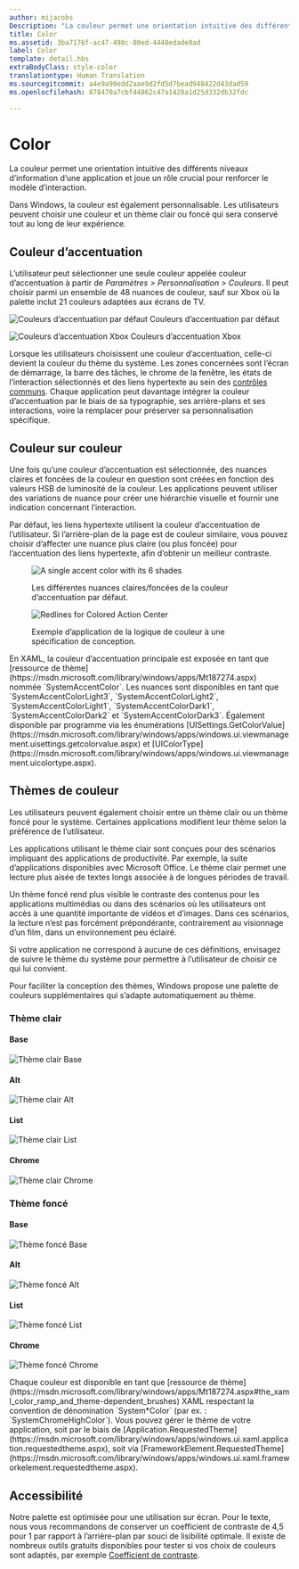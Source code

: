 ```yaml
---
author: mijacobs
Description: "La couleur permet une orientation intuitive des différents niveaux d’information d’une application et joue un rôle crucial pour renforcer le modèle d’interaction."
title: Color
ms.assetid: 3ba7176f-ac47-498c-80ed-4448edade8ad
label: Color
template: detail.hbs
extraBodyClass: style-color
translationtype: Human Translation
ms.sourcegitcommit: a4e9a90edd2aae9d2fd5d7bead948422d43dad59
ms.openlocfilehash: 878470a7cbf44862c47a1428a1d25d332db32fdc

---
```


# Color

La couleur permet une orientation intuitive des différents niveaux d’information d’une application et joue un rôle crucial pour renforcer le modèle d’interaction.

Dans Windows, la couleur est également personnalisable. Les utilisateurs peuvent choisir une couleur et un thème clair ou foncé qui sera conservé tout au long de leur expérience.

## Couleur d’accentuation

L’utilisateur peut sélectionner une seule couleur appelée couleur d’accentuation à partir de *Paramètres &gt; Personnalisation &gt; Couleurs*. Il peut choisir parmi un ensemble de 48 nuances de couleur, sauf sur Xbox où la palette inclut 21 couleurs adaptées aux écrans de TV.

<!-- Alternate version for the dev center. Need to add hex values. -->
![Couleurs d’accentuation par défaut](images/accentcolorswatch.png) Couleurs d’accentuation par défaut

![Couleurs d’accentuation Xbox](images/accentcolorswatch_xbox.png) Couleurs d’accentuation Xbox



Lorsque les utilisateurs choisissent une couleur d’accentuation, celle-ci devient la couleur du thème du système. Les zones concernées sont l’écran de démarrage, la barre des tâches, le chrome de la fenêtre, les états de l’interaction sélectionnés et des liens hypertexte au sein des [contrôles communs](https://dev.windows.com/design/controls-patterns). Chaque application peut davantage intégrer la couleur d’accentuation par le biais de sa typographie, ses arrière-plans et ses interactions, voire la remplacer pour préserver sa personnalisation spécifique.

## Couleur sur couleur

Une fois qu’une couleur d’accentuation est sélectionnée, des nuances claires et foncées de la couleur en question sont créées en fonction des valeurs HSB de luminosité de la couleur. Les applications peuvent utiliser des variations de nuance pour créer une hiérarchie visuelle et fournir une indication concernant l’interaction.

Par défaut, les liens hypertexte utilisent la couleur d’accentuation de l’utilisateur. Si l’arrière-plan de la page est de couleur similaire, vous pouvez choisir d’affecter une nuance plus claire (ou plus foncée) pour l’accentuation des liens hypertexte, afin d’obtenir un meilleur contraste.

<figure class="figure-img" >
    <img src="images/shades.png" alt="A single accent color with its 6 shades"  />
        <figcaption><p>Les différentes nuances claires/foncées de la couleur d’accentuation par défaut.</p>
</figcaption>
</figure>

<figure class="figure-img" >
    <img src="images/action_center_redline_zoom.png" alt="Redlines for Colored Action Center"  />
        <figcaption><p>Exemple d’application de la logique de couleur à une spécification de conception.</p>
</figcaption>
</figure>

<aside class="aside-dev">
    <div class="aside-dev-title">
    </div>
    <div class="aside-dev-content">
En XAML, la couleur d’accentuation principale est exposée en tant que [ressource de thème](https://msdn.microsoft.com/library/windows/apps/Mt187274.aspx) nommée `SystemAccentColor`. Les nuances sont disponibles en tant que `SystemAccentColorLight3`, `SystemAccentColorLight2`, `SystemAccentColorLight1`, `SystemAccentColorDark1`, `SystemAccentColorDark2` et `SystemAccentColorDark3`. Également disponible par programme via les énumérations [UISettings.GetColorValue](https://msdn.microsoft.com/library/windows/apps/windows.ui.viewmanagement.uisettings.getcolorvalue.aspx) et [UIColorType](https://msdn.microsoft.com/library/windows/apps/windows.ui.viewmanagement.uicolortype.aspx).
    </div>
</aside>

## Thèmes de couleur

Les utilisateurs peuvent également choisir entre un thème clair ou un thème foncé pour le système. Certaines applications modifient leur thème selon la préférence de l’utilisateur.

Les applications utilisant le thème clair sont conçues pour des scénarios impliquant des applications de productivité. Par exemple, la suite d’applications disponibles avec Microsoft Office. Le thème clair permet une lecture plus aisée de textes longs associée à de longues périodes de travail.

Un thème foncé rend plus visible le contraste des contenus pour les applications multimédias ou dans des scénarios où les utilisateurs ont accès à une quantité importante de vidéos et d’images. Dans ces scénarios, la lecture n’est pas forcément prépondérante, contrairement au visionnage d’un film, dans un environnement peu éclairé.

Si votre application ne correspond à aucune de ces définitions, envisagez de suivre le thème du système pour permettre à l’utilisateur de choisir ce qui lui convient.

Pour faciliter la conception des thèmes, Windows propose une palette de couleurs supplémentaires qui s’adapte automatiquement au thème.

<!-- OP version -->
### Thème clair
#### Base
![Thème clair Base](images/themes-light-base.png)
#### Alt
![Thème clair Alt](images/themes-light-alt.png)
#### List
![Thème clair List](images/themes-light-list.png)
#### Chrome
![Thème clair Chrome](images/themes-light-chrome.png)
### Thème foncé
#### Base
![Thème foncé Base](images/themes-dark-base.png)
#### Alt
![Thème foncé Alt](images/themes-dark-alt.png)
#### List
![Thème foncé List](images/themes-dark-list.png)
#### Chrome
![Thème foncé Chrome](images/themes-dark-chrome.png)

<aside class="aside-dev">
    <div class="aside-dev-title">
    </div>
    <div class="aside-dev-content">
Chaque couleur est disponible en tant que [ressource de thème](https://msdn.microsoft.com/library/windows/apps/Mt187274.aspx#the_xaml_color_ramp_and_theme-dependent_brushes) XAML respectant la convention de dénomination `System*Color` (par ex. : `SystemChromeHighColor`). Vous pouvez gérer le thème de votre application, soit par le biais de [Application.RequestedTheme](https://msdn.microsoft.com/library/windows/apps/windows.ui.xaml.application.requestedtheme.aspx), soit via [FrameworkElement.RequestedTheme](https://msdn.microsoft.com/library/windows/apps/windows.ui.xaml.frameworkelement.requestedtheme.aspx).
    </div>
</aside>

## Accessibilité

Notre palette est optimisée pour une utilisation sur écran. Pour le texte, nous vous recommandons de conserver un coefficient de contraste de 4,5 pour 1 par rapport à l’arrière-plan par souci de lisibilité optimale. Il existe de nombreux outils gratuits disponibles pour tester si vos choix de couleurs sont adaptés, par exemple [Coefficient de contraste](http://leaverou.github.io/contrast-ratio/).



<!--HONumber=Jun16_HO4-->


